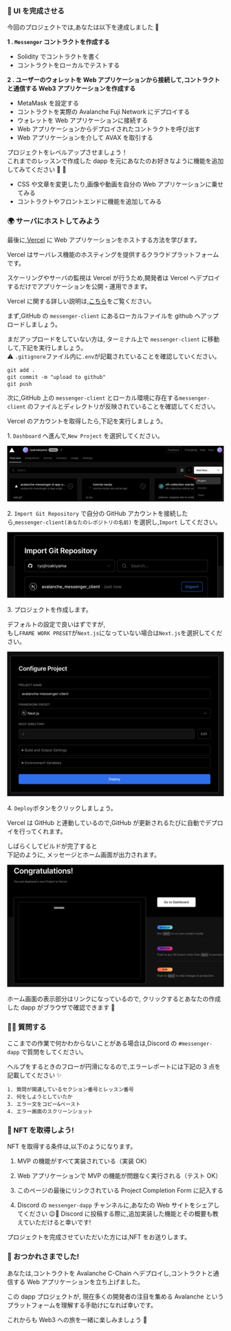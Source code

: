 ### 🎨 UI を完成させる

今回のプロジェクトでは,あなたは以下を達成しました 🎉

**1 \. `Messenger` コントラクトを作成する**

- Solidity でコントラクトを書く
- コントラクトをローカルでテストする

**2 \. ユーザーのウォレットを Web アプリケーションから接続して,コントラクトと通信する Web3 アプリケーションを作成する**

- MetaMask を設定する
- コントラクトを実際の Avalanche Fuji Network にデプロイする
- ウォレットを Web アプリケーションに接続する
- Web アプリケーションからデプロイされたコントラクトを呼び出す
- Web アプリケーションを介して AVAX を取引する

プロジェクトをレベルアップさせましょう！  
これまでのレッスンで作成した dapp を元にあなたのお好きなように機能を追加してみてください 💪 🚀

- CSS や文章を変更したり,画像や動画を自分の Web アプリケーションに乗せてみる
- コントラクトやフロントエンドに機能を追加してみる

### 🌍 サーバにホストしてみよう

最後に,[Vercel](https://vercel.com/) に Web アプリケーションをホストする方法を学びます。

Vercel はサーバレス機能のホスティングを提供するクラウドプラットフォームです。

スケーリングやサーバの監視は Vercel が行うため,開発者は Vercel へデプロイするだけでアプリケーションを公開・運用できます。

Vercel に関する詳しい説明は,[こちら](https://zenn.dev/lollipop_onl/articles/eoz-vercel-pricing-2020)をご覧ください。

まず,GitHub の `messenger-client` にあるローカルファイルを github へアップロードしましょう。

まだアップロードをしていない方は, ターミナル上で `messenger-client` に移動して,下記を実行しましょう。  
⚠️ `.gitignore`ファイル内に`.env`が記載されていることを確認していください。

```
git add .
git commit -m "upload to github"
git push
```

次に,GitHub 上の `messenger-client` とローカル環境に存在する`messenger-client` のファイルとディレクトリが反映されていることを確認してください。

Vercel のアカウントを取得したら,下記を実行しましょう。

1\. `Dashboard` へ進んで,`New Project` を選択してください。

![](/public/images/AVAX-messenger/section-4/4_1_1.png)

2\. `Import Git Repository` で自分の GitHub アカウントを接続したら,`messenger-client(あなたのレポジトリの名前)` を選択し,`Import` してください。

![](/public/images/AVAX-messenger/section-4/4_1_2.png)

3\. プロジェクトを作成します。

デフォルトの設定で良いはずですが,  
もし`FRAME WORK PRESET`が`Next.js`になっていない場合は`Next.js`を選択してください。

![](/public/images/AVAX-messenger/section-4/4_1_3.png)

4\. `Deploy`ボタンをクリックしましょう。

Vercel は GitHub と連動しているので,GitHub が更新されるたびに自動でデプロイを行ってくれます。

しばらくしてビルドが完了すると  
下記のように, メッセージとホーム画面が出力されます。

![](/public/images/AVAX-messenger/section-4/4_1_4.png)

ホーム画面の表示部分はリンクになっているので, クリックするとあなたの作成した dapp がブラウザで確認できます 🎉

### 🙋‍♂️ 質問する

ここまでの作業で何かわからないことがある場合は,Discord の `#messenger-dapp` で質問をしてください。

ヘルプをするときのフローが円滑になるので,エラーレポートには下記の 3 点を記載してください ✨

```
1. 質問が関連しているセクション番号とレッスン番号
2. 何をしようとしていたか
3. エラー文をコピー&ペースト
4. エラー画面のスクリーンショット
```

### 🎫 NFT を取得しよう!

NFT を取得する条件は,以下のようになります。

1. MVP の機能がすべて実装されている（実装 OK）

2. Web アプリケーションで MVP の機能が問題なく実行される（テスト OK）

3. このページの最後にリンクされている Project Completion Form に記入する

4. Discord の `messenger-dapp` チャンネルに,あなたの Web サイトをシェアしてください 😉🎉 Discord に投稿する際に,追加実装した機能とその概要も教えていただけると幸いです!

プロジェクトを完成させていただいた方には,NFT をお送りします。

### 🎉 おつかれさまでした!

あなたは,コントラクトを Avalanche C-Chain へデプロイし,コントラクトと通信する Web アプリケーションを立ち上げました。

この dapp プロジェクトが, 現在多くの開発者の注目を集める Avalanche というプラットフォームを理解する手助けになれば幸いです。

これからも Web3 への旅を一緒に楽しみましょう 🚀

